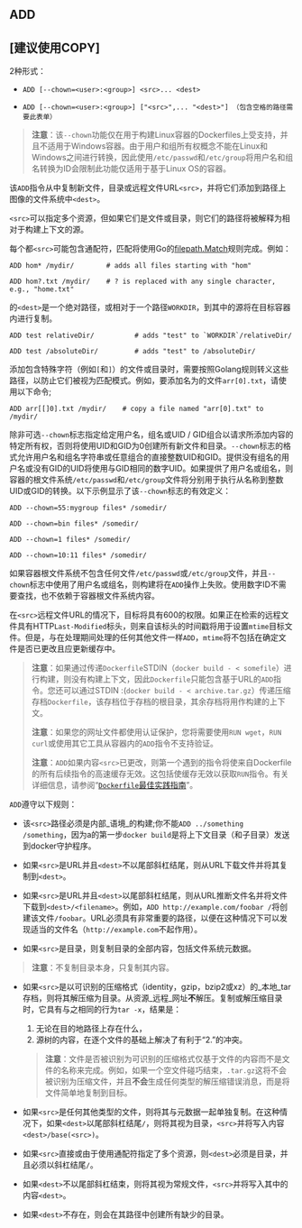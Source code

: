 ## ADD 

## \[建议使用COPY\]

2种形式：

* `ADD [--chown=<user>:<group>] <src>... <dest>`

* `ADD [--chown=<user>:<group>] ["<src>",... "<dest>"] （包含空格的路径需要此表单）`

> **注意**：该`--chown`功能仅在用于构建Linux容器的Dockerfiles上受支持，并且不适用于Windows容器。由于用户和组所有权概念不能在Linux和Windows之间进行转换，因此使用`/etc/passwd`和`/etc/group`将用户名和组名转换为ID会限制此功能仅适用于基于Linux OS的容器。

该`ADD`指令从中复制新文件，目录或远程文件URL`<src>`，并将它们添加到路径上图像的文件系统中`<dest>`。

`<src>`可以指定多个资源，但如果它们是文件或目录，则它们的路径将被解释为相对于构建上下文的源。

每个都`<src>`可能包含通配符，匹配将使用Go的[filepath.Match](http://golang.org/pkg/path/filepath#Match)规则完成。例如：

```
ADD hom* /mydir/        # adds all files starting with "hom"

ADD hom?.txt /mydir/    # ? is replaced with any single character, e.g., "home.txt"
```

的`<dest>`是一个绝对路径，或相对于一个路径`WORKDIR`，到其中的源将在目标容器内进行复制。

    ADD test relativeDir/          # adds "test" to `WORKDIR`/relativeDir/

    ADD test /absoluteDir/         # adds "test" to /absoluteDir/

添加包含特殊字符（例如`[`和`]`）的文件或目录时，需要按照Golang规则转义这些路径，以防止它们被视为匹配模式。例如，要添加名为的文件`arr[0].txt`，请使用以下命令;

```
ADD arr[[]0].txt /mydir/    # copy a file named "arr[0].txt" to /mydir/
```

除非可选`--chown`标志指定给定用户名，组名或UID / GID组合以请求所添加内容的特定所有权，否则将使用UID和GID为0创建所有新文件和目录。`--chown`标志的格式允许用户名和组名字符串或任意组合的直接整数UID和GID。提供没有组名的用户名或没有GID的UID将使用与GID相同的数字UID。如果提供了用户名或组名，则容器的根文件系统`/etc/passwd`和`/etc/group`文件将分别用于执行从名称到整数UID或GID的转换。以下示例显示了该`--chown`标志的有效定义：

```
ADD --chown=55:mygroup files* /somedir/

ADD --chown=bin files* /somedir/

ADD --chown=1 files* /somedir/

ADD --chown=10:11 files* /somedir/
```

如果容器根文件系统不包含任何文件`/etc/passwd`或`/etc/group`文件，并且`--chown`标志中使用了用户名或组名，则构建将在`ADD`操作上失败。使用数字ID不需要查找，也不依赖于容器根文件系统内容。

在`<src>`远程文件URL的情况下，目标将具有600的权限。如果正在检索的远程文件具有HTTP`Last-Modified`标头，则来自该标头的时间戳将用于设置`mtime`目标文件。但是，与在处理期间处理的任何其他文件一样`ADD`，`mtime`将不包括在确定文件是否已更改且应更新缓存中。

> **注意**：如果通过传递`Dockerfile`STDIN（`docker build - < somefile`）进行构建，则没有构建上下文，因此`Dockerfile`只能包含基于URL的`ADD`指令。您还可以通过STDIN :\(`docker build - < archive.tar.gz`）传递压缩存档`Dockerfile`，该存档位于存档的根目录，其余存档将用作构建的上下文。
>
> **注意**：如果您的网址文件都使用认证保护，您将需要使用`RUN wget`，`RUN curl`或使用其它工具从容器内的`ADD`指令不支持验证。
>
> **注意**：`ADD`如果内容`<src>`已更改，则第一个遇到的指令将使来自Dockerfile的所有后续指令的高速缓存无效。这包括使缓存无效以获取`RUN`指令。有关详细信息，请参阅“[`Dockerfile`最佳实践指南](https://docs.docker.com/engine/userguide/eng-image/dockerfile_best-practices/#/build-cache)”。

`ADD`遵守以下规则：

* 该`<src>`路径必须是内部_语境_的构建;你不能`ADD ../something /something`，因为a的第一步`docker build`是将上下文目录（和子目录）发送到docker守护程序。

* 如果`<src>`是URL并且`<dest>`不以尾部斜杠结尾，则从URL下载文件并将其复制到`<dest>`。

* 如果`<src>`是URL并且`<dest>`以尾部斜杠结尾，则从URL推断文件名并将文件下载到`<dest>/<filename>`。例如，`ADD http://example.com/foobar /`将创建该文件`/foobar`。URL必须具有非常重要的路径，以便在这种情况下可以发现适当的文件名（`http://example.com`不起作用）。

* 如果`<src>`是目录，则复制目录的全部内容，包括文件系统元数据。

> **注意**：不复制目录本身，只复制其内容。

* 如果`<src>`是以可识别的压缩格式（identity，gzip，bzip2或xz）的_本地\_tar存档，则将其解压缩为目录。从资源_远程\_网址**不**解压。复制或解压缩目录时，它具有与之相同的行为`tar -x`，结果是：

  1. 无论在目的地路径上存在什么，
  2. 源树的内容，在逐个文件的基础上解决了有利于“2.”的冲突。

  > **注意**：文件是否被识别为可识别的压缩格式仅基于文件的内容而不是文件的名称来完成。例如，如果一个空文件碰巧结束，`.tar.gz`这将不会被识别为压缩文件，并且**不会**生成任何类型的解压缩错误消息，而是将文件简单地复制到目标。

* 如果`<src>`是任何其他类型的文件，则将其与元数据一起单独复制。在这种情况下，如果`<dest>`以尾部斜杠结尾`/`，则将其视为目录，`<src>`并将写入内容`<dest>/base(<src>)`。

* 如果`<src>`直接或由于使用通配符指定了多个资源，则`<dest>`必须是目录，并且必须以斜杠结尾`/`。

* 如果`<dest>`不以尾部斜杠结束，则将其视为常规文件，`<src>`并将写入其中的内容`<dest>`。

* 如果`<dest>`不存在，则会在其路径中创建所有缺少的目录。



